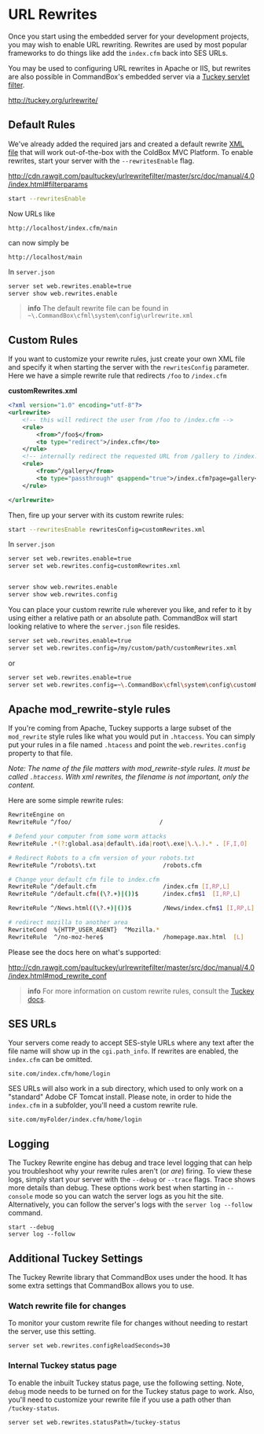# URL Rewrites

Once you start  using the embedded server for your development projects, you may wish to enable URL rewriting.  Rewrites are used by most popular frameworks to do things like add the `index.cfm` back into SES URLs.  

You may be used to configuring URL rewrites in Apache or IIS, but rewrites are also possible in CommandBox's embedded server via a [Tuckey servlet filter](http://tuckey.org/urlrewrite/).

http://tuckey.org/urlrewrite/

## Default Rules 

We've already added the required jars and created a default rewrite [XML file](http://cdn.rawgit.com/paultuckey/urlrewritefilter/master/src/doc/manual/4.0/index.html#filterparams) that will work out-of-the-box with the ColdBox MVC Platform.  To enable rewrites, start your server with the `--rewritesEnable` flag.

http://cdn.rawgit.com/paultuckey/urlrewritefilter/master/src/doc/manual/4.0/index.html#filterparams

```bash
start --rewritesEnable
```

Now URLs like 
```
http://localhost/index.cfm/main
```
can now simply be 
```
http://localhost/main
```

In `server.json`

```bash
server set web.rewrites.enable=true
server show web.rewrites.enable
```

> **info** The default rewrite file can be found in `~\.CommandBox\cfml\system\config\urlrewrite.xml`

## Custom Rules 

If you want to customize your rewrite rules, just create your own XML file and specify it when starting the server with the `rewritesConfig` parameter.  Here we have a simple rewrite rule that redirects  `/foo` to `/index.cfm`


**customRewrites.xml**
```xml
<?xml version="1.0" encoding="utf-8"?>
<urlrewrite>
	<!-- this will redirect the user from /foo to /index.cfm -->
	<rule>
		<from>^/foo$</from>
		<to type="redirect">/index.cfm</to>
	</rule>
	<!-- internally redirect the requested URL from /gallery to /index.cfm?page=gallery with query string appended -->
	<rule>
		<from>^/gallery</from>
		<to type="passthrough" qsappend="true">/index.cfm?page=gallery</to>
	</rule>

</urlrewrite>
```

Then, fire up your server with its custom rewrite rules:
```bash
start --rewritesEnable rewritesConfig=customRewrites.xml
```
 
In `server.json`

```bash
server set web.rewrites.enable=true
server set web.rewrites.config=customRewrites.xml


server show web.rewrites.enable
server show web.rewrites.config
```

You can place your custom rewrite rule wherever you like, and refer to it by using either a relative path or an absolute path.  CommandBox will start looking relative to where the `server.json` file resides.

```bash
server set web.rewrites.enable=true
server set web.rewrites.config=/my/custom/path/customRewrites.xml
```

or

```bash 
server set web.rewrites.enable=true
server set web.rewrites.config=~\.CommandBox\cfml\system\config\customRewrites.xml
```
## Apache mod_rewrite-style rules

If you're coming from Apache, Tuckey supports a large subset of the `mod_rewrite` style rules like what you would put in `.htaccess`.  You can simply put your rules in a file named `.htacess` and point the `web.rewrites.config` property to that file.  

_Note: The name of the file matters with mod_rewrite-style rules. It must be called `.htaccess`. With xml rewrites, the filename is not important, only the content._

Here are some simple rewrite rules:

```bash
RewriteEngine on
RewriteRule ^/foo/                         /

# Defend your computer from some worm attacks
RewriteRule .*(?:global.asa|default\.ida|root\.exe|\.\.).* . [F,I,O]

# Redirect Robots to a cfm version of your robots.txt
RewriteRule ^/robots\.txt                   /robots.cfm

# Change your default cfm file to index.cfm
RewriteRule ^/default.cfm                   /index.cfm [I,RP,L]
RewriteRule ^/default.cfm((\?.+)|())$       /index.cfm$1  [I,RP,L]

RewriteRule ^/News.html((\?.+)|())$         /News/index.cfm$1 [I,RP,L]

# redirect mozilla to another area
RewriteCond  %{HTTP_USER_AGENT}  ^Mozilla.*
RewriteRule  ^/no-moz-here$                 /homepage.max.html  [L]
```

Please see the docs here on what's supported:

http://cdn.rawgit.com/paultuckey/urlrewritefilter/master/src/doc/manual/4.0/index.html#mod_rewrite_conf

>**info** For more information on custom rewrite rules, consult the [Tuckey docs](http://cdn.rawgit.com/paultuckey/urlrewritefilter/master/src/doc/manual/4.0/index.html#configuration).

## SES URLs
Your servers come ready to accept SES-style URLs where any text after the file name will show up in the `cgi.path_info`.  If rewrites are enabled, the `index.cfm` can be omitted.
```
site.com/index.cfm/home/login
```

SES URLs will also work in a sub directory, which used to only work on a "standard" Adobe CF Tomcat install.  Please note, in order to hide the `index.cfm` in a subfolder, you'll need a custom rewrite rule.

```
site.com/myFolder/index.cfm/home/login
```

## Logging

The Tuckey Rewrite engine has debug and trace level logging that can help you troubleshoot why your rewrite rules aren't (or _are_) firing.  To view these logs, simply start your server with the `--debug` or `--trace` flags.  Trace shows more details than debug.  These options work best when starting in `--console` mode so you can watch the server logs as you hit the site. Alternatively, you can follow the server's logs with the `server log --follow` command.

```
start --debug
server log --follow
```

## Additional Tuckey Settings

The Tuckey Rewrite library that CommandBox uses under the hood.  It has some extra settings that CommandBox allows you to use.

### Watch rewrite file for changes

To monitor your custom rewrite file for changes without needing to restart the server, use this setting.
```
server set web.rewrites.configReloadSeconds=30
```
### Internal Tuckey status page
To enable the inbuilt Tuckey status page, use the following setting.  Note, `debug` mode needs to be turned on for the Tuckey status page to work.  Also, you'll need to customize your rewrite file if you use a path other than `/tuckey-status`.
```
server set web.rewrites.statusPath=/tuckey-status
```
